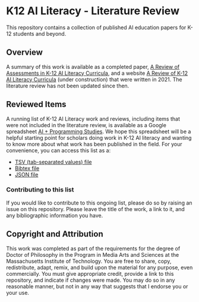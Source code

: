 # K12 AI Literacy - Literature Review
This repository contains a collection of published AI education papers for K-12 students and beyond.

## Overview
A summary of this work is available as a completed paper, [A Review of Assessments in K-12 AI Literacy Curricula](https://randi-c-dubs.github.io/K12-AI-ed/Constructionist_AI_Assessments.pdf), and a website [A Review of K-12 AI Literacy Curricula](https://randi-c-dubs.github.io/K12-AI-ed/) (under construction) that were written in 2021. The literature review has not been updated since then.

## Reviewed Items
A running list of K-12 AI Literacy work and reviews, including items that were not included in the literature review, is available as a Google spreadsheet [AI + Programming Studies](https://docs.google.com/spreadsheets/d/1Pxm1rNao60V-twYn2EgR2uNZnVZeyOL_PfSwokLzf2w/edit#gid=1001881592). We hope this spreadsheet will be a helpful starting point for scholars doing work in K-12 AI literacy and wanting to know more about what work has been published in the field.
For your convenience, you can access this list as a:
* [TSV (tab-separated values) file](https://randi-c-dubs.github.io/K12-AI-ed/AI_Studies.txt)
* [Bibtex file](https://randi-c-dubs.github.io/K12-AI-ed/refs.bib)
* [JSON file](https://randi-c-dubs.github.io/K12-AI-ed/studies.json)

### Contributing to this list
If you would like to contribute to this ongoing list, please do so by raising an issue on this repository. Please leave the title of the work, a link to it, and any bibliographic information you have.

## Copyright and Attribution
This work was completed as part of the requirements for the degree of Doctor of Philosophy in the Program in Media Arts and Sciences at the Massachusetts Institute of Technology. You are free to share, copy, redistribute, adapt, remix, and build upon the material for any purpose, even commercially. You must give appropriate credit, provide a link to this repository, and indicate if changes were made. You may do so in any reasonable manner, but not in any way that suggests that I endorse you or your use.
